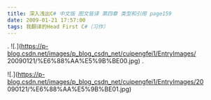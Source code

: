 ```yaml
---
title: 深入浅出C# 中文版 图文皆译 第四章 类型和引用 page159
date: 2009-01-21 17:57:00
tags: 我翻译的Head First C#（习作）
---
```

. ![.](https://p-blog.csdn.net/images/p_blog_csdn_net/cuipengfei1/EntryImages/
20090121/%E6%88%AA%E5%9B%BE00.jpg) .

![.](https://p-blog.csdn.net/images/p_blog_csdn_net/cuipengfei1/EntryImages/20
090121/%E6%88%AA%E5%9B%BE01.jpg)




